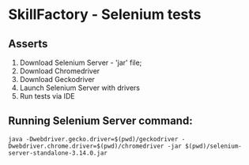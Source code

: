 # SkillFactory - Selenium tests

## Asserts
1. Download Selenium Server - 'jar' file;
2. Download Chromedriver
3. Download Geckodriver
4. Launch Selenium Server with drivers
5. Run tests via IDE

## Running Selenium Server command:
```java -Dwebdriver.gecko.driver=$(pwd)/geckodriver -Dwebdriver.chrome.driver=$(pwd)/chromedriver -jar $(pwd)/selenium-server-standalone-3.14.0.jar```



